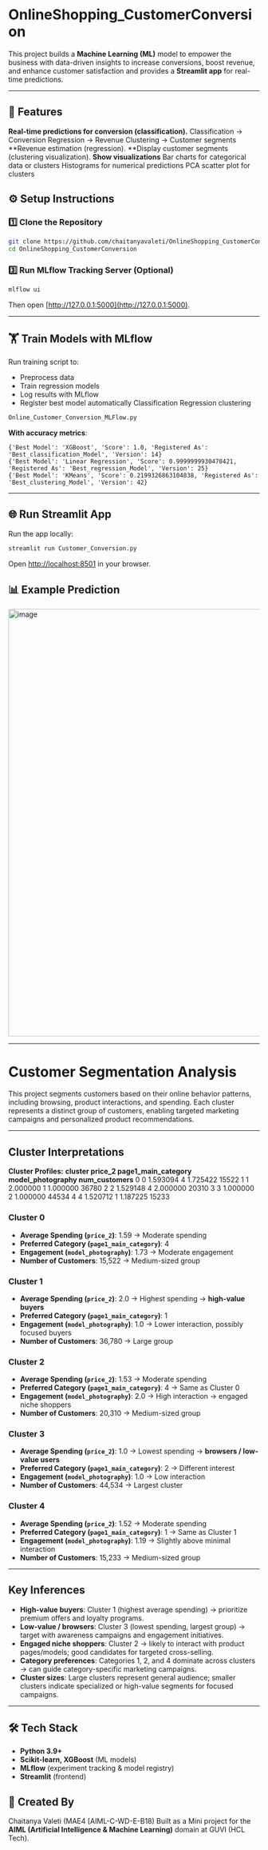 # OnlineShopping_CustomerConversion
This project builds a **Machine Learning (ML)** model to empower the business with data-driven insights to increase conversions, boost revenue, and enhance customer satisfaction and provides a **Streamlit app** for real-time predictions.

---

## 🚀 Features  
**Real-time predictions for conversion (classification).**
		Classification → Conversion
		Regression → Revenue
		Clustering → Customer segments
**Revenue estimation (regression).
**Display customer segments (clustering visualization).
**Show visualizations**
		Bar charts for categorical data or clusters
		Histograms for numerical predictions
		PCA scatter plot for clusters

## ⚙️ Setup Instructions  

### 1️⃣ Clone the Repository  
```bash
git clone https://github.com/chaitanyavaleti/OnlineShopping_CustomerConversion.git
cd OnlineShopping_CustomerConversion
```
### 3️⃣ Run MLflow Tracking Server (Optional)  
```bash
mlflow ui
```
Then open [http://127.0.0.1:5000](http://127.0.0.1:5000).

---

## 🏋️ Train Models with MLflow  

Run training script to:  
- Preprocess data  
- Train regression models  
- Log results with MLflow  
- Register best model automatically
			Classification
			Regression
			clustering

```bash
Online_Customer_Conversion_MLFlow.py
```
**With accuracy metrics**:

	{'Best Model': 'XGBoost', 'Score': 1.0, 'Registered As': 'Best_classification_Model', 'Version': 14}
	{'Best Model': 'Linear Regression', 'Score': 0.9999999930470421, 'Registered As': 'Best_regression_Model', 'Version': 25}
	{'Best Model': 'KMeans', 'Score': 0.2199326863104838, 'Registered As': 'Best_clustering_Model', 'Version': 42}
---

## 🌐 Run Streamlit App  

Run the app locally:  
```bash
streamlit run Customer_Conversion.py
```

Open [http://localhost:8501](http://localhost:8501) in your browser.  


## 📊 Example Prediction  

<img width="1853" height="855" alt="image" src="https://github.com/user-attachments/assets/499ec4ef-f0ff-4818-adf0-0a20e0878915" />

---

# Customer Segmentation Analysis

This project segments customers based on their online behavior patterns, including browsing, product interactions, and spending. Each cluster represents a distinct group of customers, enabling targeted marketing campaigns and personalized product recommendations.

---

## Cluster Interpretations

**Cluster Profiles:**
   **cluster   price_2  page1_main_category  model_photography  num_customers**
0        0     1.593094           4           1.725422          15522
1        1     2.000000           1           1.000000          36780
2        2     1.529148           4           2.000000          20310
3        3     1.000000           2           1.000000          44534
4        4     1.520712           1           1.187225          15233

### Cluster 0
- **Average Spending (`price_2`)**: 1.59 → Moderate spending  
- **Preferred Category (`page1_main_category`)**: 4  
- **Engagement (`model_photography`)**: 1.73 → Moderate engagement  
- **Number of Customers**: 15,522 → Medium-sized group  

### Cluster 1
- **Average Spending (`price_2`)**: 2.0 → Highest spending → **high-value buyers**  
- **Preferred Category (`page1_main_category`)**: 1  
- **Engagement (`model_photography`)**: 1.0 → Lower interaction, possibly focused buyers  
- **Number of Customers**: 36,780 → Large group  

### Cluster 2
- **Average Spending (`price_2`)**: 1.53 → Moderate spending  
- **Preferred Category (`page1_main_category`)**: 4 → Same as Cluster 0  
- **Engagement (`model_photography`)**: 2.0 → High interaction → engaged niche shoppers  
- **Number of Customers**: 20,310 → Medium-sized group  

### Cluster 3
- **Average Spending (`price_2`)**: 1.0 → Lowest spending → **browsers / low-value users**  
- **Preferred Category (`page1_main_category`)**: 2 → Different interest  
- **Engagement (`model_photography`)**: 1.0 → Low interaction  
- **Number of Customers**: 44,534 → Largest cluster  

### Cluster 4
- **Average Spending (`price_2`)**: 1.52 → Moderate spending  
- **Preferred Category (`page1_main_category`)**: 1 → Same as Cluster 1  
- **Engagement (`model_photography`)**: 1.19 → Slightly above minimal interaction  
- **Number of Customers**: 15,233 → Medium-sized group  

---

## Key Inferences

- **High-value buyers**: Cluster 1 (highest average spending) → prioritize premium offers and loyalty programs.  
- **Low-value / browsers**: Cluster 3 (lowest spending, largest group) → target with awareness campaigns and engagement initiatives.  
- **Engaged niche shoppers**: Cluster 2 → likely to interact with product pages/models; good candidates for targeted cross-selling.  
- **Category preferences**: Categories 1, 2, and 4 dominate across clusters → can guide category-specific marketing campaigns.  
- **Cluster sizes**: Large clusters represent general audience; smaller clusters indicate specialized or high-value segments for focused campaigns.  

---

## 🛠️ Tech Stack  
- **Python 3.9+**  
- **Scikit-learn, XGBoost** (ML models)  
- **MLflow** (experiment tracking & model registry)  
- **Streamlit** (frontend)  

## 👤 Created By

Chaitanya Valeti (MAE4 [AIML-C-WD-E-B18)
Built as a Mini project for the **AIML (Artificial Intelligence & Machine Learning)** domain at GUVI (HCL Tech).






